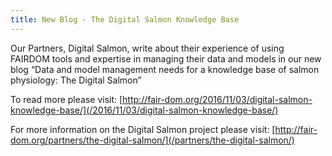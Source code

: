 ```yaml
---
title: New Blog - The Digital Salmon Knowledge Base
---
```

Our Partners, Digital Salmon, write about their experience of using FAIRDOM tools and expertise in managing their data and models in our new blog “Data and model management needs for a knowledge base of salmon physiology: The Digital Salmon”

To read more please visit: [http://fair-dom.org/2016/11/03/digital-salmon-knowledge-base/](/2016/11/03/digital-salmon-knowledge-base/)

For more information on the Digital Salmon project please visit: [http://fair-dom.org/partners/the-digital-salmon/](/partners/the-digital-salmon/)
